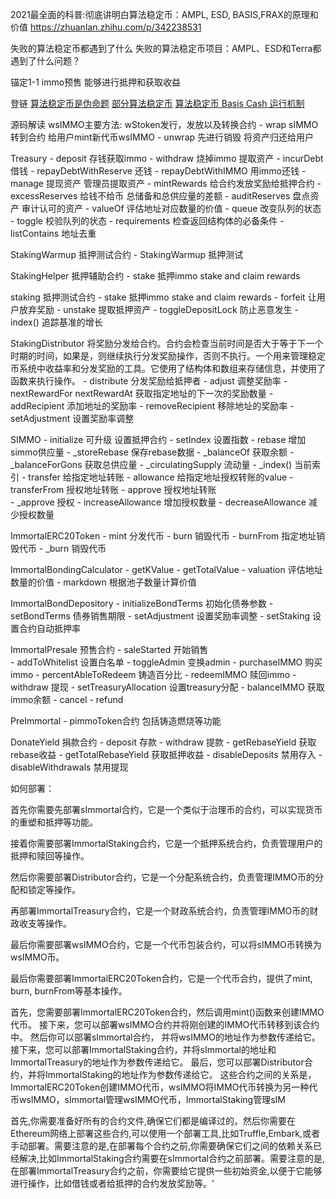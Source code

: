 2021最全面的科普:彻底讲明白算法稳定币：AMPL, ESD, BASIS,FRAX的原理和价值
https://zhuanlan.zhihu.com/p/342238531

失败的算法稳定币都遇到了什么
失败的算法稳定币项目：AMPL、ESD和Terra都遇到了什么问题？


锚定1-1
immo预售
能够进行抵押和获取收益



登链
[算法稳定币是伪命题](https://learnblockchain.cn/article/1955)
[部分算法稳定币](https://learnblockchain.cn/article/1972)
[算法稳定币 Basis Cash 运行机制](https://learnblockchain.cn/article/1984)


源码解读
wsIMMO主要方法: wStoken发行，发放以及转换合约
    - wrap sIMMO转到合约 给用户mint新代币wsIMMO
    - unwrap 先进行销毁 将资产归还给用户

Treasury
        - deposit 存钱获取immo
        - withdraw 烧掉immo 提取资产
        - incurDebt 借钱
        - repayDebtWithReserve 还钱
        - repayDebtWithIMMO 用immo还钱
        - manage 提现资产 管理员提取资产
        - mintRewards 给合约发放奖励给抵押合约
        - excessReserves 给钱不给币 总储备和总供应量的差额
        - auditReserves 盘点资产 审计认可的资产
        - valueOf 评估地址对应数量的价值
        - queue  改变队列的状态
        - toggle  校验队列的状态
        - requirements  检查返回结构体的必备条件
        - listContains 地址去重


StakingWarmup 抵押测试合约
    - StakingWarmup 抵押测试

StakingHelper 抵押辅助合约
    - stake 抵押immo stake and claim rewards

staking 抵押测试合约
    - stake 抵押immo stake and claim rewards
    - forfeit 让用户放弃奖励
    - unstake 提取抵押资产
    - toggleDepositLock 防止恶意发生
    - index() 追踪基准的增长

StakingDistributor 将奖励分发给合约。合约会检查当前时间是否大于等于下一个时期的时间，如果是，则继续执行分发奖励操作，否则不执行。一个用来管理稳定币系统中收益率和分发奖励的工具。它使用了结构体和数组来存储信息，并使用了函数来执行操作。
    - distribute 分发奖励给抵押者
    - adjust 调整奖励率
    - nextRewardFor  nextRewardAt 获取指定地址的下一次的奖励数量
    - addRecipient 添加地址的奖励率
    - removeRecipient 移除地址的奖励率
    - setAdjustment 设置奖励率调整

SIMMO
    - initialize 可升级 设置抵押合约
    - setIndex 设置指数
    - rebase 增加simmo供应量
    - _storeRebase 保存rebase数据
    - _balanceOf 获取余额
    - _balanceForGons 获取总供应量
    - _circulatingSupply 流动量
    - _index() 当前索引
    - transfer 给指定地址转账
    - allowance  给指定地址授权转账的value
    - transferFrom 授权地址转账
    - approve 授权地址转账   
    - _approve 授权
    - increaseAllowance 增加授权数量
    - decreaseAllowance 减少授权数量

ImmortalERC20Token
    - mint 分发代币
    - burn 销毁代币
    - burnFrom 指定地址销毁代币
    - _burn 销毁代币


ImmortalBondingCalculator
    - getKValue 
    - getTotalValue
    - valuation 评估地址数量的价值
    - markdown 根据池子数量计算价值

ImmortalBondDepository
    - initializeBondTerms 初始化债券参数
    - setBondTerms 债券销售期限
    - setAdjustment 设置奖励率调整
    - setStaking 设置合约自动抵押率



ImmortalPresale 预售合约
    - saleStarted 开始销售  
    - addToWhitelist 设置白名单
    - toggleAdmin 变换admin
    - purchaseIMMO 购买immo
    - percentAbleToRedeem 铸造百分比
    - redeemIMMO 赎回immo
    - withdraw  提现
    - setTreasuryAllocation 设置treasury分配
    - balanceIMMO 获取immo余额
    - cancel 
    - refund

PreImmortal 
    - pimmoToken合约 包括铸造燃烧等功能

DonateYield 捐款合约
    - deposit 存款
    - withdraw 提款
    - getRebaseYield 获取rebase收益
    - getTotalRebaseYield 获取抵押收益
    - disableDeposits 禁用存入
    - disableWithdrawals 禁用提现


如何部署：

[//]: # (这些合约是一个整体的系统，它们之间有着相互依赖的关系。我将给你一个大致的部署流程，但是这需要你对这些合约的业务逻辑有一定的了解。)

[//]: # ()
[//]: # (首先，你需要部署一个ImmortalERC20Token合约，它是一个标准的ERC20代币合约，提供了mint, burn, burnFrom等基本操作。)

[//]: # ()
[//]: # (接下来，你需要部署一个wsIMMO合约，它是一个封装了sIMMO的合约，提供了wrap和unwrap操作，允许用户在sIMMO和wsIMMO之间进行转换。)

[//]: # ()
[//]: # (接下来，你需要部署一个ImmortalTreasury合约，它是一个财务管理合约，提供了deposit, withdraw, incurDebt, repayDebtWithReserve, repayDebtWithIMMO, manage, mintRewards等功能，可以管理IMMO和sIMMO的转移和借贷关系。)

[//]: # ()
[//]: # (接下来，你需要部署一个Distributor合约，它负责将IMMO和sIMMO分配给用户。)

首先你需要先部署sImmortal合约，它是一个类似于治理币的合约，可以实现货币的重塑和抵押等功能。

接着你需要部署ImmortalStaking合约，它是一个抵押系统合约，负责管理用户的抵押和赎回等操作。

然后你需要部署Distributor合约，它是一个分配系统合约，负责管理IMMO币的分配和锁定等操作。

再部署ImmortalTreasury合约，它是一个财政系统合约，负责管理IMMO币的财政收支等操作。

最后你需要部署wsIMMO合约，它是一个代币包装合约，可以将sIMMO币转换为wsIMMO币。

最后你需要部署ImmortalERC20Token合约，它是一个代币合约，提供了mint, burn, burnFrom等基本操作。

首先，您需要部署ImmortalERC20Token合约，然后调用mint()函数来创建IMMO代币。
接下来，您可以部署wsIMMO合约并将刚创建的IMMO代币转移到该合约中。
然后你可以部署sImmortal合约， 并将wsIMMO的地址作为参数传递给它。
接下来，您可以部署ImmortalStaking合约，并将sImmortal的地址和ImmortalTreasury的地址作为参数传递给它。
最后，您可以部署Distributor合约，并将ImmortalStaking的地址作为参数传递给它。
这些合约之间的关系是，ImmortalERC20Token创建IMMO代币，wsIMMO将IMMO代币转换为另一种代币wsIMMO，sImmortal管理wsIMMO代币，ImmortalStaking管理sIM

首先,你需要准备好所有的合约文件,确保它们都是编译过的。然后你需要在Ethereum网络上部署这些合约,可以使用一个部署工具,比如Truffle,Embark,或者手动部署。需要注意的是,在部署每个合约之前,你需要确保它们之间的依赖关系已经解决,比如ImmortalStaking合约需要在sImmortal合约之前部署。需要注意的是,在部署ImmortalTreasury合约之前，你需要给它提供一些初始资金,以便于它能够进行操作，比如借钱或者给抵押的合约发放奖励等。'
